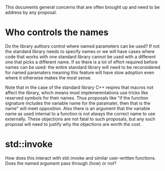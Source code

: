 This documents general concerns that are often brought up and need to be address by any proposal. 

# Who controls the names

Do the library authors control where named parameters can be used? If not the standard library needs to specify names or we will have cases where code that works with one standard library cannot be used with a different one that picks a different name. If so there is a lot of effort required before names can be used: the entire standard library will need to be reconsidered for named paramaters meaning this feature will have slow adoption even where it otherwise makes the most sense.

Note that in the case of the standard library C++ reqires that macros not affect the library, which means most implememntations use tricks like reserved symbols for their names.  Thus proposals like "if the function signature includes the variable name for the paramater, then that is the name" will meet opposition. Also there is an argument that the variable name as used internal to a function is not always the correct name to use externally. These objections are not fatal to such proposals, but any such proposal will need to justify why the objections are worth the cost.

# std::invoke

How does this interact with std::invoke and similar user-written functions. Does the named argument pass through (how) or not?
